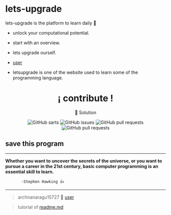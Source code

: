 # lets-upgrade
lets-upgrade is the platform to learn daily :book:
- unlock your computational potential.
* start with an overview.
* lets upgrade ourself.
* [user](https://letsupgrade.in/user/archanaragu15727)
  
* letsupgrade is one of the website used to learn some of the programming language.

<div align="center">
	<h1>¡ contribute !</h1>
	<p>🚀 Solution</p>

![GitHub sarts](https://img.shields.io/github/stars/midudev/hacktoberfest-2022)
![GitHub issues](https://img.shields.io/github/issues/midudev/hacktoberfest-2022)
![GitHub pull requests](https://img.shields.io/github/issues-pr/midudev/hacktoberfest-2022)
![GitHub pull requests](https://img.shields.io/github/issues-pr-closed-raw/midudev/hacktoberfest-2022)

</div>

## save this program
---


 **Whether you want to uncover the secrets of the universe, or you want to pursue a career in the 21st century, basic computer programming is an essential skill to learn.**
 
           -Stephen Hawking 👍
  ---

  
> archnanaragu15727 🥀 [user](https://letsupgrade.in/user/archanaragu15727)
 
>  tutorial of [readme.md](https://github.com/Archana-Ragu/basic-read-md)
